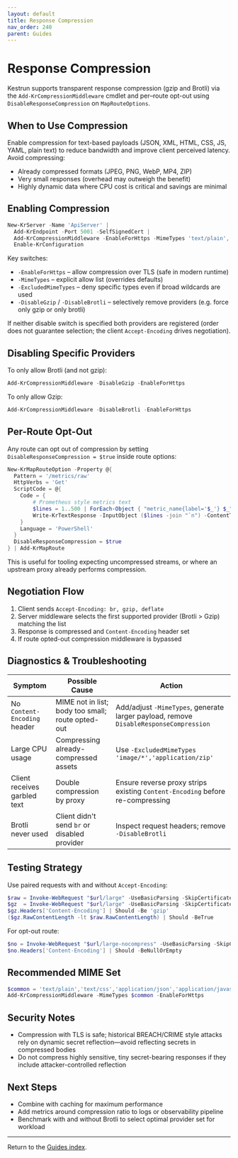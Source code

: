 ```yaml
---
layout: default
title: Response Compression
nav_order: 240
parent: Guides
---
```


# Response Compression

Kestrun supports transparent response compression (gzip and Brotli) via the
`Add-KrCompressionMiddleware` cmdlet and per–route opt-out using
`DisableResponseCompression` on `MapRouteOptions`.

## When to Use Compression

Enable compression for text-based payloads (JSON, XML, HTML, CSS, JS, YAML, plain text)
to reduce bandwidth and improve client perceived latency. Avoid compressing:

- Already compressed formats (JPEG, PNG, WebP, MP4, ZIP)
- Very small responses (overhead may outweigh the benefit)
- Highly dynamic data where CPU cost is critical and savings are minimal

## Enabling Compression

```powershell
New-KrServer -Name 'ApiServer' |
  Add-KrEndpoint -Port 5001 -SelfSignedCert |
  Add-KrCompressionMiddleware -EnableForHttps -MimeTypes 'text/plain','application/json','text/html' |
  Enable-KrConfiguration
```

Key switches:

- `-EnableForHttps` – allow compression over TLS (safe in modern runtime)
- `-MimeTypes` – explicit allow list (overrides defaults)
- `-ExcludedMimeTypes` – deny specific types even if broad wildcards are used
- `-DisableGzip` / `-DisableBrotli` – selectively remove providers (e.g. force only gzip or only brotli)

If neither disable switch is specified both providers are registered (order does not guarantee selection; the client `Accept-Encoding` drives negotiation).

## Disabling Specific Providers

To only allow Brotli (and not gzip):

```powershell
Add-KrCompressionMiddleware -DisableGzip -EnableForHttps
```

To only allow Gzip:

```powershell
Add-KrCompressionMiddleware -DisableBrotli -EnableForHttps
```

## Per-Route Opt-Out

Any route can opt out of compression by setting `DisableResponseCompression = $true`
inside route options:

```powershell
New-KrMapRouteOption -Property @{
  Pattern = '/metrics/raw'
  HttpVerbs = 'Get'
  ScriptCode = @{
    Code = {
        # Prometheus style metrics text
        $lines = 1..500 | ForEach-Object { "metric_name{label='$_'} $_" }
        Write-KrTextResponse -InputObject ($lines -join "`n") -ContentType 'text/plain' -StatusCode 200
    }
    Language = 'PowerShell'
  }
  DisableResponseCompression = $true
} | Add-KrMapRoute
```

This is useful for tooling expecting uncompressed streams, or where an upstream proxy already performs compression.

## Negotiation Flow

1. Client sends `Accept-Encoding: br, gzip, deflate`
2. Server middleware selects the first supported provider (Brotli > Gzip) matching the list
3. Response is compressed and `Content-Encoding` header set
4. If route opted-out compression middleware is bypassed

## Diagnostics & Troubleshooting

| Symptom | Possible Cause | Action |
|--------|----------------|--------|
| No `Content-Encoding` header | MIME not in list; body too small; route opted-out | Add/adjust `-MimeTypes`, generate larger payload, remove `DisableResponseCompression` |
| Large CPU usage | Compressing already-compressed assets | Use `-ExcludedMimeTypes 'image/*','application/zip'` |
| Client receives garbled text | Double compression by proxy | Ensure reverse proxy strips existing `Content-Encoding` before re-compressing |
| Brotli never used | Client didn't send `br` or disabled provider | Inspect request headers; remove `-DisableBrotli` |

## Testing Strategy

Use paired requests with and without `Accept-Encoding`:

```powershell
$raw = Invoke-WebRequest "$url/large" -UseBasicParsing -SkipCertificateCheck
$gz  = Invoke-WebRequest "$url/large" -UseBasicParsing -SkipCertificateCheck -Headers @{ 'Accept-Encoding'='gzip' }
$gz.Headers['Content-Encoding'] | Should -Be 'gzip'
($gz.RawContentLength -lt $raw.RawContentLength) | Should -BeTrue
```

For opt-out route:

```powershell
$no = Invoke-WebRequest "$url/large-nocompress" -UseBasicParsing -SkipCertificateCheck -Headers @{ 'Accept-Encoding'='gzip' }
$no.Headers['Content-Encoding'] | Should -BeNullOrEmpty
```

## Recommended MIME Set

```powershell
$common = 'text/plain','text/css','application/json','application/javascript','text/html','application/xml','text/xml','application/yaml','text/yaml'
Add-KrCompressionMiddleware -MimeTypes $common -EnableForHttps
```

## Security Notes

- Compression with TLS is safe; historical BREACH/CRIME style attacks rely on dynamic secret reflection—avoid reflecting secrets in compressed bodies
- Do not compress highly sensitive, tiny secret-bearing responses if they include attacker-controlled reflection

## Next Steps

- Combine with caching for maximum performance
- Add metrics around compression ratio to logs or observability pipeline
- Benchmark with and without Brotli to select optimal provider set for workload

---

Return to the [Guides index](./index).
